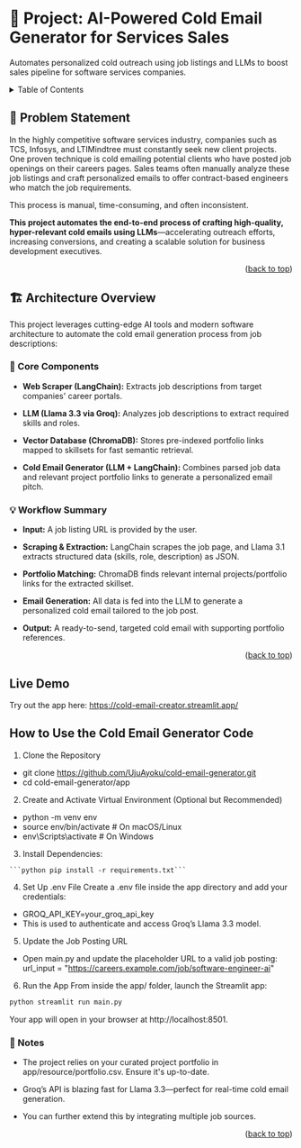 <a id="readme-top"></a>



# :rocket: Project: AI-Powered Cold Email Generator for Services Sales 
Automates personalized cold outreach using job listings and LLMs to boost sales pipeline for software services companies.

 


<!-- TABLE OF CONTENTS -->
<details>
  <summary>Table of Contents</summary>
  <ol>
    <li>
      <a href="#problem-statement">Problem Statement</a>
    </li>
    <li>
      <a href="#architecture-overview">Architecture Overview</a>
      <ul>
        <li><a href="#core-components">Core Components</a></li>
        <li><a href="#workflow-summary">Workflow Summary</a></li>
      </ul>
    </li>
    <li><a href="#usage">Usage</a></li>
    <li><a href="#notes">Notes</a></li>

  </ol>
</details>



<!-- PROBLEM STATEMENT -->
## :jigsaw: Problem Statement
In the highly competitive software services industry, companies such as TCS, Infosys, and LTIMindtree must constantly seek new client projects. One proven technique is cold emailing potential clients who have posted job openings on their careers pages. Sales teams often manually analyze these job listings and craft personalized emails to offer contract-based engineers who match the job requirements.

This process is manual, time-consuming, and often inconsistent.

**This project automates the end-to-end process of crafting high-quality, hyper-relevant cold emails using LLMs**—accelerating outreach efforts, increasing conversions, and creating a scalable solution for business development executives.

<p align="right">(<a href="#readme-top">back to top</a>)</p>




## :building_construction: Architecture Overview
This project leverages cutting-edge AI tools and modern software architecture to automate the cold email generation process from job descriptions:

### :wrench: Core Components
- **Web Scraper (LangChain):** Extracts job descriptions from target companies' career portals.

- **LLM (Llama 3.3 via Groq):** Analyzes job descriptions to extract required skills and roles.

- **Vector Database (ChromaDB):** Stores pre-indexed portfolio links mapped to skillsets for fast semantic retrieval.

- **Cold Email Generator (LLM + LangChain):** Combines parsed job data and relevant project portfolio links to generate a personalized email pitch.

### :bulb: Workflow Summary
- **Input:** A job listing URL is provided by the user.

- **Scraping & Extraction:** LangChain scrapes the job page, and Llama 3.1 extracts structured data (skills, role, description) as JSON.

- **Portfolio Matching:** ChromaDB finds relevant internal projects/portfolio links for the extracted skillset.

- **Email Generation:** All data is fed into the LLM to generate a personalized cold email tailored to the job post.

- **Output:** A ready-to-send, targeted cold email with supporting portfolio references.

<p align="right">(<a href="#readme-top">back to top</a>)</p>

## Live Demo
Try out the app here: https://cold-email-creator.streamlit.app/

## How to Use the Cold Email Generator Code
1. Clone the Repository
- git clone https://github.com/UjuAyoku/cold-email-generator.git
- cd cold-email-generator/app

2. Create and Activate Virtual Environment (Optional but Recommended)
* python -m venv env
* source env/bin/activate      # On macOS/Linux
* env\Scripts\activate         # On Windows

3. Install Dependencies:
<pre><code>```python pip install -r requirements.txt```</code></pre>

4. Set Up .env File
Create a .env file inside the app directory and add your credentials:
* GROQ_API_KEY=your_groq_api_key
* This is used to authenticate and access Groq’s Llama 3.3 model.

5. Update the Job Posting URL
* Open main.py and update the placeholder URL to a valid job posting:
url_input = "https://careers.example.com/job/software-engineer-ai"

6. Run the App
From inside the app/ folder, launch the Streamlit app:
```sh
python streamlit run main.py
```

Your app will open in your browser at http://localhost:8501.

### :pushpin: Notes
- The project relies on your curated project portfolio in app/resource/portfolio.csv. Ensure it's up-to-date.

- Groq’s API is blazing fast for Llama 3.3—perfect for real-time cold email generation.

- You can further extend this by integrating multiple job sources.

<p align="right">(<a href="#readme-top">back to top</a>)</p>